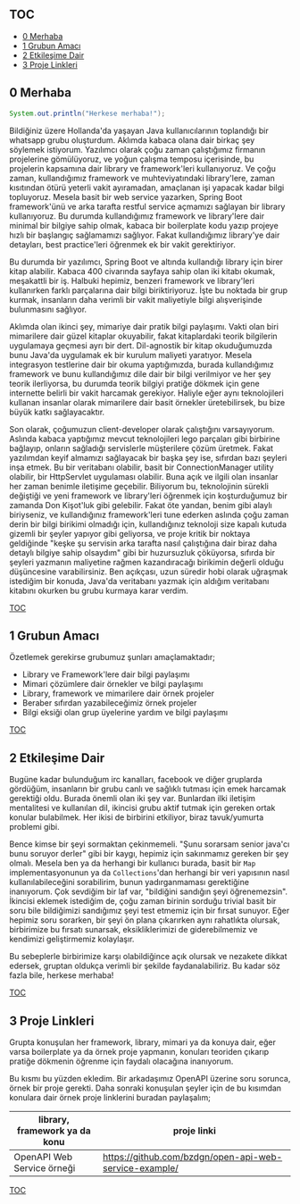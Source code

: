 TOC
---
- [0 Merhaba](#0-merhaba) <br/>
- [1 Grubun Amacı](#1-grubun-amacı) <br/>
- [2 Etkileşime Dair](#2-etkileşime-dair) <br/>
- [3 Proje Linkleri](#3-proje-linkleri)  <br/>


 0 Merhaba
----------
```java
System.out.println("Herkese merhaba!");
```

Bildiğiniz üzere Hollanda'da yaşayan Java kullanıcılarının toplandığı bir whatsapp grubu oluşturdum. Aklımda kabaca olana dair birkaç şey söylemek istiyorum. Yazılımcı olarak çoğu zaman çalıştığımız firmanın projelerine gömülüyoruz, ve yoğun çalışma temposu içerisinde, bu projelerin kapsamına dair library ve framework'leri kullanıyoruz. Ve çoğu zaman, kullandığımız framework ve muhteviyatındaki library'lere, zaman kısıtından ötürü yeterli vakit ayıramadan, amaçlanan işi yapacak kadar bilgi topluyoruz. Mesela basit bir web service yazarken, Spring Boot framework'ünü ve arka tarafta restful service açmamızı sağlayan bir library kullanıyoruz. Bu durumda kullandığımız framework ve library'lere dair minimal bir bilgiye sahip olmak, kabaca bir boilerplate kodu yazıp projeye hızlı bir başlangıç sağlamamızı sağlıyor. Fakat kullandığımız library'ye dair detayları, best practice'leri öğrenmek ek bir vakit gerektiriyor.

Bu durumda bir yazılımcı, Spring Boot ve altında kullandığı library için birer kitap alabilir. Kabaca 400 civarında sayfaya sahip olan iki kitabı okumak, meşakattli bir iş. Halbuki hepimiz, benzeri framework ve library'leri kullanırken farklı parçalarına dair bilgi biriktiriyoruz. İşte bu noktada bir grup kurmak, insanların daha verimli bir vakit maliyetiyle bilgi alışverişinde bulunmasını sağlıyor.

Aklımda olan ikinci şey, mimariye dair pratik bilgi paylaşımı. Vakti olan biri mimarilere dair güzel kitaplar okuyabilir, fakat kitaplardaki teorik bilgilerin uygulamaya geçmesi ayrı bir dert. Dil-agnostik bir kitap okuduğumuzda bunu Java'da uygulamak ek bir kurulum maliyeti yaratıyor. Mesela integrasyon testlerine dair bir okuma yaptığımızda, burada kullandığımız framework ve bunu kullandığımız dile dair bir bilgi verilmiyor ve her şey teorik ilerliyorsa, bu durumda teorik bilgiyi pratiğe dökmek için gene internette belirli bir vakit harcamak gerekiyor. Haliyle eğer aynı teknolojileri kullanan insanlar olarak mimarilere dair basit örnekler üretebilirsek, bu bize büyük katkı sağlayacaktır.

Son olarak, çoğumuzun client-developer olarak çalıştığını varsayıyorum. Aslında kabaca yaptığımız mevcut teknolojileri lego parçaları gibi birbirine bağlayıp, onların sağladığı servislerle müşterilere çözüm üretmek. Fakat yazılımdan keyif almamızı sağlayacak bir başka şey ise, sıfırdan bazı şeyleri inşa etmek. Bu bir veritabanı olabilir, basit bir ConnectionManager utility olabilir, bir HttpServlet uygulaması olabilir. Buna açık ve ilgili olan insanlar her zaman benimle iletişime geçebilir. Biliyorum bu, teknolojinin sürekli değiştiği ve yeni framework ve library'leri öğrenmek için koşturduğumuz bir zamanda Don Kişot'luk gibi gelebilir. Fakat öte yandan, benim gibi alaylı biriyseniz, ve kullandığınız framework'leri tune ederken aslında çoğu zaman derin bir bilgi birikimi olmadığı için, kullandığınız teknoloji size kapalı kutuda gizemli bir şeyler yapıyor gibi geliyorsa, ve proje kritik bir noktaya geldiğinde "keşke şu servisin arka tarafta nasıl çalıştığına dair biraz daha detaylı bilgiye sahip olsaydım" gibi bir huzursuzluk çöküyorsa, sıfırda bir şeyleri yazmanın maliyetine rağmen kazandıracağı birikimin değerli olduğu düşüncesine varabilirsiniz. Ben açıkçası, uzun süredir hobi olarak uğraşmak istediğim bir konuda, Java'da veritabanı yazmak için aldığım veritabanı kitabını okurken bu grubu kurmaya karar verdim.


[TOC](#toc)


 1 Grubun Amacı
---------------

Özetlemek gerekirse grubumuz şunları amaçlamaktadır;

- Library ve Framework'lere dair bilgi paylaşımı
- Mimari çözümlere dair örnekler ve bilgi paylaşımı
- Library, framework ve mimarilere dair örnek projeler
- Beraber sıfırdan yazabileceğimiz örnek projeler
- Bilgi eksiği olan grup üyelerine yardım ve bilgi paylaşımı


[TOC](#toc)


 2 Etkileşime Dair
------------------

Bugüne kadar bulunduğum irc kanalları, facebook ve diğer gruplarda gördüğüm, insanların bir grubu canlı ve sağlıklı tutması için emek harcamak gerektiği oldu. Burada önemli olan iki şey var. Bunlardan ilki iletişim mentalitesi ve kullanılan dil, ikincisi grubu aktif tutmak için gereken ortak konular bulabilmek. Her ikisi de birbirini etkiliyor, biraz tavuk/yumurta problemi gibi.

Bence kimse bir şeyi sormaktan çekinmemeli. "Şunu sorarsam senior java'cı bunu soruyor derler" gibi bir kaygı, hepimiz için sakınmamız gereken bir şey olmalı. Mesela ben ya da herhangi bir kullanıcı burada, basit bir `Map` implementasyonunun ya da `Collections`'dan herhangi bir veri yapısının nasıl kullanılabileceğini sorabilirim, bunun yadırganmaması gerektiğine inanıyorum. Çok sevdiğim bir laf var, "bildiğini sandığın şeyi öğrenemezsin". İkincisi eklemek istediğim de, çoğu zaman birinin sorduğu trivial basit bir soru bile bildiğimizi sandığımız şeyi test etmemiz için bir fırsat sunuyor. Eğer hepimiz soru sorarken, bir şeyi ön plana çıkarırken aynı rahatlıkta olursak, birbirimize bu fırsatı sunarsak, eksikliklerimizi de giderebilmemiz ve kendimizi geliştirmemiz kolaylaşır. 

Bu sebeplerle birbirimize karşı olabildiğince açık olursak ve nezakete dikkat edersek, gruptan oldukça verimli bir şekilde faydanalabiliriz. Bu kadar söz fazla bile, herkese merhaba!


[TOC](#toc)


 3 Proje Linkleri
-----------------

Grupta konuşulan her framework, library, mimari ya da konuya dair, eğer varsa boilerplate ya da örnek proje yapmanın, konuları teoriden çıkarıp pratiğe dökmenin öğrenme için faydalı olacağına inanıyorum.

Bu kısmı bu yüzden ekledim. Bir arkadaşımız OpenAPI üzerine soru sorunca, örnek bir proje gerekti. Daha sonraki konuşulan şeyler için de bu kısımdan konulara dair örnek proje linklerini buradan paylaşalım;

| library, framework ya da konu | proje linki |
| ----------------------------- | ----------- |
| OpenAPI Web Service örneği    | https://github.com/bzdgn/open-api-web-service-example/ |


[TOC](#toc)


